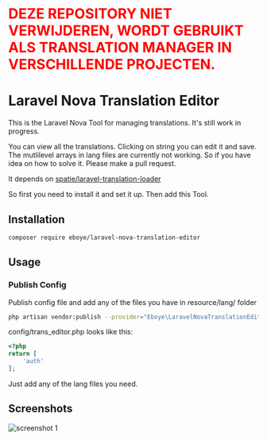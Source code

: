 # <span style="color:red">DEZE REPOSITORY NIET VERWIJDEREN, WORDT GEBRUIKT ALS TRANSLATION MANAGER IN VERSCHILLENDE PROJECTEN.</span>

# Laravel Nova Translation Editor

This is the Laravel Nova Tool for managing translations. It's still work in progress.

You can view all the translations. Clicking on string you can edit it and save. The mutlilevel arrays in lang files are currently not working. So if you have idea on how to solve it. Please make a pull request.

It depends on [spatie/laravel-translation-loader](https://github.com/spatie/laravel-translation-loader)

So first you need to install it and set it up. Then add this Tool.

## Installation

```bash
composer require eboye/laravel-nova-translation-editor
```

## Usage
### Publish Config
Publish config file and add any of the files you have in resource/lang/ folder
```bash
php artisan vendor:publish --provider="Eboye\LaravelNovaTranslationEditor\ToolServiceProvider"
```
config/trans_editor.php looks like this:

```php
<?php
return [
    'auth'
];
```

Just add any of the lang files you need.

## Screenshots

![screenshot 1](https://raw.githubusercontent.com/eboye/laravel-nova-translation-editor/master/docs/screenshot_1.png)
